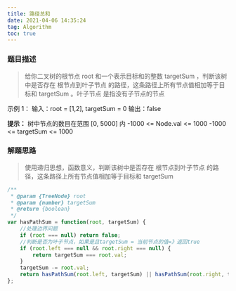 ```yaml
---
title: 路径总和
date: 2021-04-06 14:35:24
tag: Algorithm
toc: true
---
```


### 题目描述
>给你二叉树的根节点 root 和一个表示目标和的整数 targetSum ，判断该树中是否存在 根节点到叶子节点 的路径，这条路径上所有节点值相加等于目标和 targetSum 。叶子节点 是指没有子节点的节点

示例 1：
输入：root = [1,2], targetSum = 0
输出：false

**提示：**
树中节点的数目在范围 [0, 5000] 内
-1000 <= Node.val <= 1000
-1000 <= targetSum <= 1000

### 解题思路
>使用递归思想，函数意义，判断该树中是否存在 根节点到叶子节点 的路径，这条路径上所有节点值相加等于目标和 targetSum

```js
/**
 * @param {TreeNode} root
 * @param {number} targetSum
 * @return {boolean}
 */
var hasPathSum = function(root, targetSum) {
    //处理边界问题
    if (root === null) return false;
    //判断是否为叶子节点，如果是且targetSum = 当前节点的值=》返回true
    if (root.left === null && root.right === null) {
        return targetSum === root.val;
    }
    targetSum -= root.val;
    return hasPathSum(root.left, targetSum) || hasPathSum(root.right, targetSum)
};
```
